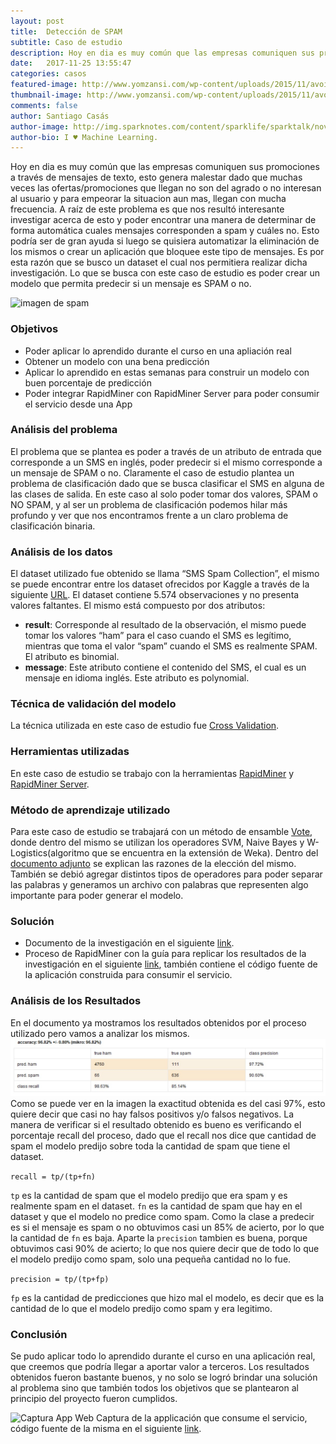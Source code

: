 ```yaml
---
layout: post
title:  Detección de SPAM
subtitle: Caso de estudio
description: Hoy en dia es muy común que las empresas comuniquen sus promociones a través de mensajes de texto, esto genera malestar dado que muchas veces las ofertas/promociones que llegan no son del agrado o no interesan al usuario y para empeorar la situacion aun mas, llegan con mucha frecuencia.
date:   2017-11-25 13:55:47
categories: casos
featured-image: http://www.yomzansi.com/wp-content/uploads/2015/11/avoid-spam-sms-yomzansi.jpg
thumbnail-image: http://www.yomzansi.com/wp-content/uploads/2015/11/avoid-spam-sms-yomzansi.jpg
comments: false
author: Santiago Casás
author-image: http://img.sparknotes.com/content/sparklife/sparktalk/nov2016litchardeathquiz1_MediumWide.jpg
author-bio: I ♥ Machine Learning.
---
```

Hoy en dia es muy común que las empresas comuniquen sus promociones a través de mensajes de texto, esto genera malestar dado que muchas veces las ofertas/promociones que llegan no son del agrado o no interesan al usuario y para empeorar la situacion aun mas, llegan con mucha frecuencia.
A raíz de este problema es que nos resultó interesante investigar acerca de esto y poder encontrar una manera  de determinar de forma automática cuales mensajes corresponden a spam y cuáles no. Esto podría ser de gran ayuda si luego se quisiera automatizar la eliminación de los mismos o crear un aplicación que bloquee este tipo de mensajes.
Es por esta razón que se busco un dataset el cual nos permitiera realizar dicha investigación.
Lo que se busca con este caso de estudio es poder crear un modelo que permita predecir si un mensaje es SPAM o no.

![imagen de spam](http://cdn.makeuseof.com/wp-content/uploads/2016/10/sms-scam-994x400.jpg)

### Objetivos
* Poder aplicar lo aprendido durante el curso en una apliación real
* Obtener un modelo con una bena predicción
* Aplicar lo aprendido en estas semanas para construir un modelo con buen porcentaje de predicción
* Poder integrar RapidMiner con RapidMiner Server para poder consumir el servicio desde una App

### Análisis del problema
El problema que se plantea es poder a través de un atributo de entrada que corresponde a un SMS en inglés, poder predecir si el mismo corresponde a un mensaje de SPAM o no.
Claramente el caso de estudio plantea un problema de clasificación dado que se busca clasificar el SMS en alguna de las clases de salida. En este caso al solo poder tomar dos valores, SPAM o NO SPAM, y al ser un problema de clasificación podemos hilar más profundo y ver que nos encontramos frente a un claro problema de clasificación binaria.

### Análisis de los datos
El dataset utilizado fue obtenido se llama “SMS Spam Collection”, el mismo se puede encontrar entre los dataset ofrecidos por Kaggle a través de la siguiente [URL](https://www.kaggle.com/uciml/sms-spam-collection-dataset).
El dataset contiene 5.574 observaciones y no presenta valores faltantes. El mismo está compuesto por dos atributos:
* **result**: Corresponde al resultado de la observación, el mismo puede tomar los valores “ham” para el caso cuando el SMS es legítimo, mientras que toma el valor “spam” cuando el SMS es realmente SPAM. El atributo es binomial.
* **message**: Este atributo contiene el contenido del SMS, el cual es un mensaje en idioma inglés. Este atributo es polynomial.

### Técnica de validación del modelo
La técnica utilizada en este caso de estudio fue [Cross Validation](https://en.wikipedia.org/wiki/Cross-validation_(statistics)).

### Herramientas utilizadas
En este caso de estudio se trabajo con la herramientas [RapidMiner](https://docs.rapidminer.com) y [RapidMiner Server](https://docs.rapidminer.com/server).

### Método de aprendizaje utilizado
Para este caso de estudio se trabajará con un método de ensamble [Vote](https://en.wikipedia.org/wiki/Ensemble_learning), donde dentro del mismo se utilizan los operadores SVM, Naive Bayes y W-Logistics(algoritmo que se encuentra en la extensión de Weka). Dentro del [documento adjunto](https://github.com/chacaa/ML2017/blob/master/Casos%20de%20estudio/Deteccion%20de%20SPAM/obligatorio%20grupal.pdf) se explican las razones de la elección del mismo.
También se debió agregar distintos tipos de operadores para poder separar las palabras y generamos un archivo con palabras que representen algo importante para poder generar el modelo.

### Solución
* Documento de la investigación en el siguiente [link](https://github.com/chacaa/ML2017/blob/master/Casos%20de%20estudio/Deteccion%20de%20SPAM/obligatorio%20grupal.pdf).
* Proceso de RapidMiner con la guía para replicar los resultados de la investigación en el siguiente [link](https://github.com/chacaa/ML2017/tree/master/Casos%20de%20estudio/Deteccion%20de%20SPAM), también contiene el código fuente de la aplicación construida para consumir el servicio.

### Análisis de los Resultados 
En el documento ya mostramos los resultados obtenidos por el proceso utilizado pero vamos a analizar los mismos.
![Resultados](https://raw.githubusercontent.com/chacaa/ML2017/master/Casos%20de%20estudio/Deteccion%20de%20SPAM/Results.jpeg)
Como se puede ver en la imagen la exactitud obtenida es del casi 97%, esto quiere decir que casi no hay falsos positivos y/o falsos negativos. La manera de verificar si el resultado obtenido es bueno es verificando el porcentaje recall del proceso, dado que el recall nos dice que cantidad de spam el modelo predijo sobre toda la cantidad de spam que tiene el dataset.

```recall = tp/(tp+fn)```

`tp` es la cantidad de spam que el modelo predijo que era spam y es realmente spam en el dataset.
`fn` es la cantidad de spam que hay en el dataset y que el modelo no predice como spam.
Como la clase a predecir es si el mensaje es spam o no obtuvimos casi un 85% de acierto, por lo que la cantidad de `fn` es baja.
Aparte la `precision` tambien es buena, porque obtuvimos casi 90% de acierto; lo que nos quiere decir que de todo lo que el modelo predijo como spam, solo una pequeña cantidad no lo fue.

```precision = tp/(tp+fp)```

`fp` es la cantidad de predicciones que hizo mal el modelo, es decir que es la cantidad de lo que el modelo predijo como spam y era legitimo.

### Conclusión
Se pudo aplicar todo lo aprendido durante el curso en una aplicación real, que creemos que podría llegar a aportar valor a terceros. Los resultados obtenidos fueron bastante buenos, y no solo se logró brindar una solución al problema sino que también todos los objetivos que se plantearon al principio del proyecto fueron cumplidos.

![Captura App Web](https://raw.githubusercontent.com/chacaa/ML2017/master/Casos%20de%20estudio/Deteccion%20de%20SPAM/webpage.PNG)
Captura de la applicación que consume el servicio, código fuente de la misma en el siguiente [link](https://github.com/chacaa/ML2017/blob/master/Casos%20de%20estudio/Deteccion%20de%20SPAM/spamtest.html).
